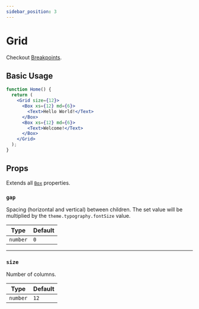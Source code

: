 ```yaml
---
sidebar_position: 3
---
```


# Grid

Checkout [Breakpoints](../layout/breakpoints).

## Basic Usage

```jsx live
function Home() {
  return (
    <Grid size={12}>
      <Box xs={12} md={6}>
        <Text>Hello World!</Text>
      </Box>
      <Box xs={12} md={6}>
        <Text>Welcome!</Text>
      </Box>
    </Grid>
  );
}
```

## Props

Extends all [`Box`](/docs/components/core/box) properties.

### `gap`

Spacing (horizontal and vertical) between children. The set value will be multiplied by the `theme.typography.fontSize` value.

| Type     | Default |
|----------|---------|
| `number` | `0`     |

---

### `size`

Number of columns.

| Type     | Default |
|----------|---------|
| `number` | `12`    |
